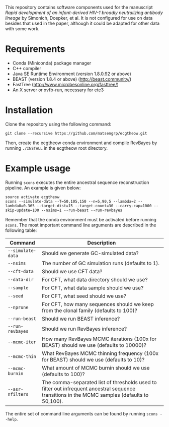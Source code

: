 This repository contains software components used for the manuscript *Rapid development of an infant-derived HIV-1 broadly neutralizing antibody lineage* by Simonich, Doepker, et al.
It is not configured for use on data besides that used in the paper, although it could be adapted for other data with some work.

# Requirements

* Conda (Miniconda) package manager
* C++ compiler
* Java SE Runtime Environment (version 1.8.0.92 or above)
* BEAST (version 1.8.4 or above) (http://beast.community/)
* FastTree (http://www.microbesonline.org/fasttree/)
* An X server or xvfb-run, necessary for ete3

# Installation

Clone the repository using the following command:

    git clone --recursive https://github.com/matsengrp/ecgtheow.git

Then, create the ecgtheow conda environment and compile RevBayes by running `./INSTALL` in the ecgtheow root directory.

# Example usage

Running `scons` executes the entire ancestral sequence reconstruction pipeline.  An example is given below:

    source activate ecgtheow
    scons --simulate-data --T=50,105,150 --n=5,90,5 --lambda=2 --lambda0=0.365 --target-dist=15 --target-count=30 --carry-cap=1000 --skip-update=100 --nsims=1 --run-beast --run-revbayes

Remember that the conda environment must be activated before running `scons`.
The most important command line arguments are described in the following table:

| Command | Description |
| ---     | ---         |
| `--simulate-data` | Should we generate GC-simulated data? |
| `--nsims` | The number of GC simulation runs (defaults to 1). |
| `--cft-data` | Should we use CFT data? |
| `--data-dir` | For CFT, what data directory should we use? |
| `--sample` | For CFT, what data sample should we use? |
| `--seed` | For CFT, what seed should we use? |
| `--nprune` | For CFT, how many sequences should we keep from the clonal family (defaults to 100)? |
| `--run-beast` | Should we run BEAST inference? |
| `--run-revbayes` | Should we run RevBayes inference? |
| `--mcmc-iter` | How many RevBayes MCMC iterations (100x for BEAST) should we use (defaults to 10000)? |
| `--mcmc-thin` | What RevBayes MCMC thinning frequency (100x for BEAST) should we use (defaults to 10)? |
| `--mcmc-burnin` | What amount of MCMC burnin should we use (defaults to 100)? |
| `--asr-nfilters` | The comma-separated list of thresholds used to filter out infrequent ancestral sequence transitions in the MCMC samples (defaults to 50,100). |

The entire set of command line arguments can be found by running `scons --help`.
